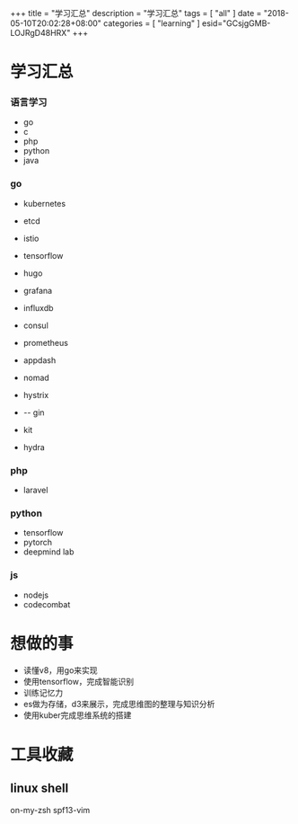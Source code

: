+++
title = "学习汇总"
description = "学习汇总"
tags = [
    "all"
]
date = "2018-05-10T20:02:28+08:00"
categories = [
    "learning"
]
esid="GCsjgGMB-LOJRgD48HRX"
+++
# 学习汇总

### 语言学习
* go
* c
* php
* python
* java

### 

### 

### go
* kubernetes
* etcd
* istio
* tensorflow
* hugo
* grafana
* influxdb
* consul
* prometheus
* appdash
* nomad
* hystrix
* -- gin

* kit
* hydra



### php
* laravel

### python
* tensorflow
* pytorch
* deepmind lab


### js
* nodejs
* codecombat


# 想做的事
* 读懂v8，用go来实现
* 使用tensorflow，完成智能识别
* 训练记忆力
* es做为存储，d3来展示，完成思维图的整理与知识分析
* 使用kuber完成思维系统的搭建

# 工具收藏

## linux shell
on-my-zsh
spf13-vim



